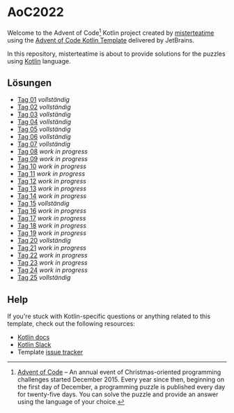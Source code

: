# AoC2022

Welcome to the Advent of Code[^aoc] Kotlin project created by [misterteatime][github] using the [Advent of Code Kotlin Template][template] delivered by JetBrains.

In this repository, misterteatime is about to provide solutions for the puzzles using [Kotlin][kotlin] language.

## Lösungen

- [Tag 01](docs/Day01.md) *vollständig*
- [Tag 02](docs/Day02.md) *vollständig*
- [Tag 03](docs/Day03.md) *vollständig*
- [Tag 04](docs/Day04.md) *vollständig*
- [Tag 05](docs/Day05.md) *vollständig*
- [Tag 06](docs/Day06.md) *vollständig*
- [Tag 07](docs/Day07.md) *vollständig*
- [Tag 08](docs/Day08.md) *work in progress*
- [Tag 09](docs/Day09.md) *work in progress*
- [Tag 10](docs/Day10.md) *work in progress*
- [Tag 11](docs/Day11.md) *work in progress*
- [Tag 12](docs/Day12.md) *work in progress*
- [Tag 13](docs/Day13.md) *work in progress*
- [Tag 14](docs/Day14.md) *work in progress*
- [Tag 15](docs/Day15.md) *vollständig*
- [Tag 16](docs/Day16.md) *work in progress*
- [Tag 17](docs/Day17.md) *work in progress*
- [Tag 18](docs/Day18.md) *work in progress*
- [Tag 19](docs/Day19.md) *work in progress*
- [Tag 20](docs/Day20.md) *vollständig*
- [Tag 21](docs/Day21.md) *work in progress*
- [Tag 22](docs/Day22.md) *work in progress*
- [Tag 23](docs/Day23.md) *work in progress*
- [Tag 24](docs/Day24.md) *work in progress*
- [Tag 25](docs/Day25.md) *vollständig*

## Help

If you're stuck with Kotlin-specific questions or anything related to this template, check out the following resources:

- [Kotlin docs][docs]
- [Kotlin Slack][slack]
- Template [issue tracker][issues]

[^aoc]:
    [Advent of Code][aoc] – An annual event of Christmas-oriented programming challenges started December 2015.
    Every year since then, beginning on the first day of December, a programming puzzle is published every day for twenty-five days.
    You can solve the puzzle and provide an answer using the language of your choice.

[aoc]: https://adventofcode.com
[docs]: https://kotlinlang.org/docs/home.html
[github]: https://github.com/misterteatime
[issues]: https://github.com/kotlin-hands-on/advent-of-code-kotlin-template/issues
[kotlin]: https://kotlinlang.org
[slack]: https://surveys.jetbrains.com/s3/kotlin-slack-sign-up
[template]: https://github.com/kotlin-hands-on/advent-of-code-kotlin-template
